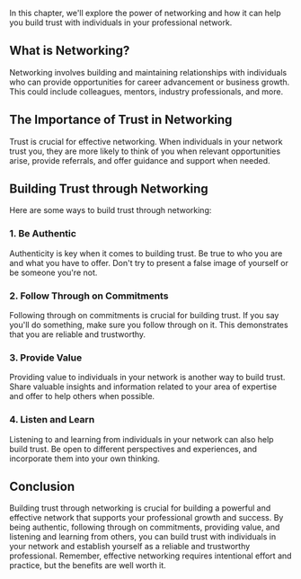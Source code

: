 
In this chapter, we'll explore the power of networking and how it can help you build trust with individuals in your professional network.

What is Networking?
-------------------

Networking involves building and maintaining relationships with individuals who can provide opportunities for career advancement or business growth. This could include colleagues, mentors, industry professionals, and more.

The Importance of Trust in Networking
-------------------------------------

Trust is crucial for effective networking. When individuals in your network trust you, they are more likely to think of you when relevant opportunities arise, provide referrals, and offer guidance and support when needed.

Building Trust through Networking
---------------------------------

Here are some ways to build trust through networking:

### 1. Be Authentic

Authenticity is key when it comes to building trust. Be true to who you are and what you have to offer. Don't try to present a false image of yourself or be someone you're not.

### 2. Follow Through on Commitments

Following through on commitments is crucial for building trust. If you say you'll do something, make sure you follow through on it. This demonstrates that you are reliable and trustworthy.

### 3. Provide Value

Providing value to individuals in your network is another way to build trust. Share valuable insights and information related to your area of expertise and offer to help others when possible.

### 4. Listen and Learn

Listening to and learning from individuals in your network can also help build trust. Be open to different perspectives and experiences, and incorporate them into your own thinking.

Conclusion
----------

Building trust through networking is crucial for building a powerful and effective network that supports your professional growth and success. By being authentic, following through on commitments, providing value, and listening and learning from others, you can build trust with individuals in your network and establish yourself as a reliable and trustworthy professional. Remember, effective networking requires intentional effort and practice, but the benefits are well worth it.
